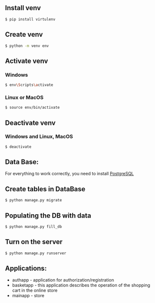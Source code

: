 ## Install venv
```bash
$ pip install virtulenv
```
## Create venv
```bash
$ python -m venv env
```
## Activate venv
### Windows
```bash
$ env\Scripts\activate
```
### Linux or MacOS
```bash
$ source env/bin/activate
```
## Deactivate venv
### Windows and Linux, MacOS
```bash
$ deactivate
```
## Data Base:
For everything to work correctly, you need to install [PostgreSQL](https://www.postgresql.org/download/)  

## Create tables in DataBase
```bash
$ python manage.py migrate
```
## Populating the DB with data
```bash
$ python manage.py fill_db
```
## Turn on the server
```bash
$ python manage.py runserver
```
## Applications:  
- authapp - application for authorization/registration  
- basketapp - this application describes the operation of the shopping cart in the online store  
- mainapp - store   
